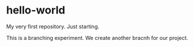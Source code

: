 # hello-world
My very first repository. Just starting.

This is a branching experiment. We create another bracnh for our project.
